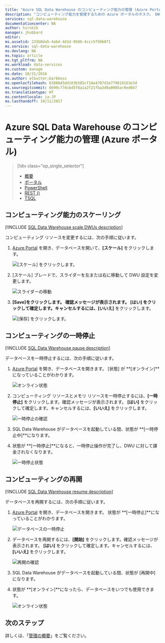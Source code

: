 ```yaml
---
title: "Azure SQL Data Warehouse のコンピューティング能力の管理 (Azure Portal ) | Microsoft Docs"
description: "コンピューティング能力を管理するための Azure ポータルのタスク。 DWU を調整することで、コンピューティング リソースをスケーリングします。 また、コストを節約するために、コンピューティング リソースを一時停止および再開します。"
services: sql-data-warehouse
documentationcenter: NA
author: hirokib
manager: jhubbard
editor: 
ms.assetid: 233b0da5-4abd-4d1d-9586-4ccc5f50b071
ms.service: sql-data-warehouse
ms.devlang: NA
ms.topic: article
ms.tgt_pltfrm: NA
ms.workload: data-services
ms.custom: manage
ms.date: 10/31/2016
ms.author: elbutter;barbkess
ms.openlocfilehash: 63888d5dd103b585cf18e4787d3e779810163e3d
ms.sourcegitcommit: 6699c77dcbd5f8a1a2f21fba3d0a0005ac9ed6b7
ms.translationtype: HT
ms.contentlocale: ja-JP
ms.lasthandoff: 10/11/2017
---
```

# <a name="manage-compute-power-in-azure-sql-data-warehouse-azure-portal"></a>Azure SQL Data Warehouse のコンピューティング能力の管理 (Azure ポータル)
> [!div class="op_single_selector"]
> * [概要](sql-data-warehouse-manage-compute-overview.md)
> * [ポータル](sql-data-warehouse-manage-compute-portal.md)
> * [PowerShell](sql-data-warehouse-manage-compute-powershell.md)
> * [REST ()](sql-data-warehouse-manage-compute-rest-api.md)
> * [TSQL](sql-data-warehouse-manage-compute-tsql.md)
>
>


## <a name="scale-compute-power"></a>コンピューティング能力のスケーリング
[!INCLUDE [SQL Data Warehouse scale DWUs description](../../includes/sql-data-warehouse-scale-dwus-description.md)]

コンピューティング リソースを変更するには、次の手順に従います。

1. [Azure Portal][Azure portal] を開き、データベースを開いて、**[スケール]** をクリックします。

    ![[スケール] をクリックします。][1]
2. [スケール] ブレードで、スライダーを左または右に移動して DWU 設定を変更します。

    ![スライダーの移動][2]
3. **[Save]**をクリックします。 確認メッセージが表示されます。 **[はい]** をクリックして確定します。キャンセルするには、**[いいえ]** をクリックします。

    ![[保存] をクリックします。][3]

<a name="pause-compute-bk"></a>

## <a name="pause-compute"></a>コンピューティングの一時停止
[!INCLUDE [SQL Data Warehouse pause description](../../includes/sql-data-warehouse-pause-description.md)]

データベースを一時停止するには、次の手順に従います。

1. [Azure Portal][Azure portal] を開き、データベースを開きます。 [状態] が **[オンライン]**になっていることがわかります。

    ![オンライン状態][6]
2. コンピューティング リソースとメモリ リソースを一時停止するには、**[一時停止]** をクリックします。確認メッセージが表示されます。 **[はい]** をクリックして確定します。キャンセルするには、**[いいえ]** をクリックします。

    ![一時停止の確認][7]
3. SQL Data Warehouse がデータベースを起動している間、状態が **[一時停止中]**になります。
4. 状態が **[一時停止]**になると、一時停止操作が完了し、DWU に対して課金されなくなります。

    ![一時停止状態][4]

<a name="resume-compute-bk"></a>

## <a name="resume-compute"></a>コンピューティングの再開
[!INCLUDE [SQL Data Warehouse resume description](../../includes/sql-data-warehouse-resume-description.md)]

データベースを再開するには、次の手順に従います。

1. [Azure Portal][Azure portal] を開き、データベースを開きます。 状態が **[一時停止]**になっていることがわかります。

    ![データベースの一時停止][4]
2. データベースを再開するには、**[開始]** をクリックします。確認メッセージが表示されます。 **[はい]** をクリックして確定します。キャンセルするには、**[いいえ]** をクリックします。

    ![再開の確認][5]
3. SQL Data Warehouse がデータベースを起動している間、状態が [再開中] になります。
4. 状態が **[オンライン]**になったら、データベースをいつでも使用できます。

    ![オンライン状態][6]

<a name="next-steps-bk"></a>

## <a name="next-steps"></a>次のステップ
詳しくは、「[管理の概要][Management overview]」をご覧ください。

<!--Image references-->
[1]: ./media/sql-data-warehouse-manage-compute-portal/click-scale.png
[2]: ./media/sql-data-warehouse-manage-compute-portal/move-slider.png
[3]: ./media/sql-data-warehouse-manage-compute-portal/click-save.png
[4]: ./media/sql-data-warehouse-manage-compute-portal/resume-database.png
[5]: ./media/sql-data-warehouse-manage-compute-portal/resume-confirm.png
[6]: ./media/sql-data-warehouse-manage-compute-portal/pause-database.png
[7]: ./media/sql-data-warehouse-manage-compute-portal/pause-confirm.png

<!--Article references-->
[Management overview]: ./sql-data-warehouse-overview-manage.md
[Manage compute overview]: ./sql-data-warehouse-manage-compute-overview.md

<!--MSDN references-->


<!--Other Web references-->

[Azure portal]: http://portal.azure.com/
